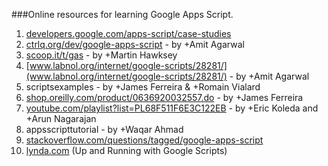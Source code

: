 ###Online resources for learning Google Apps Script.

1. [developers.google.com/apps-script/case-studies](developers.google.com/apps-script/case-studies) 
2. [ctrlq.org/dev/google-apps-script](ctrlq.org/dev/google-apps-script) - by +Amit Agarwal 
3. [scoop.it/t/gas](scoop.it/t/gas) - by +Martin Hawksey  
4. [www.labnol.org/internet/google-scripts/28281/](www.labnol.org/internet/google-scripts/28281/) - by +Amit Agarwal 
5. scriptsexamples - by +James Ferreira & +Romain Vialard 
6. [shop.oreilly.com/product/0636920032557.do](shop.oreilly.com/product/0636920032557.do) - by +James Ferreira 
7. [youtube.com/playlist?list=PL68F511F6E3C122EB](youtube.com/playlist?list=PL68F511F6E3C122EB) - by +Eric Koleda and +Arun Nagarajan 
8. appsscripttutorial - by +Waqar Ahmad 
9. [stackoverflow.com/questions/tagged/google-apps-script](stackoverflow.com/questions/tagged/google-apps-script)
10. [lynda.com](lynda.com) (Up and Running with Google Scripts)